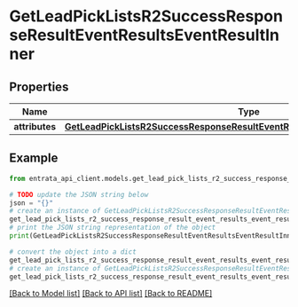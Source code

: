 # GetLeadPickListsR2SuccessResponseResultEventResultsEventResultInner


## Properties

Name | Type | Description | Notes
------------ | ------------- | ------------- | -------------
**attributes** | [**GetLeadPickListsR2SuccessResponseResultEventResultsEventResultInnerAttributes**](GetLeadPickListsR2SuccessResponseResultEventResultsEventResultInnerAttributes.md) |  | [optional] 

## Example

```python
from entrata_api_client.models.get_lead_pick_lists_r2_success_response_result_event_results_event_result_inner import GetLeadPickListsR2SuccessResponseResultEventResultsEventResultInner

# TODO update the JSON string below
json = "{}"
# create an instance of GetLeadPickListsR2SuccessResponseResultEventResultsEventResultInner from a JSON string
get_lead_pick_lists_r2_success_response_result_event_results_event_result_inner_instance = GetLeadPickListsR2SuccessResponseResultEventResultsEventResultInner.from_json(json)
# print the JSON string representation of the object
print(GetLeadPickListsR2SuccessResponseResultEventResultsEventResultInner.to_json())

# convert the object into a dict
get_lead_pick_lists_r2_success_response_result_event_results_event_result_inner_dict = get_lead_pick_lists_r2_success_response_result_event_results_event_result_inner_instance.to_dict()
# create an instance of GetLeadPickListsR2SuccessResponseResultEventResultsEventResultInner from a dict
get_lead_pick_lists_r2_success_response_result_event_results_event_result_inner_from_dict = GetLeadPickListsR2SuccessResponseResultEventResultsEventResultInner.from_dict(get_lead_pick_lists_r2_success_response_result_event_results_event_result_inner_dict)
```
[[Back to Model list]](../README.md#documentation-for-models) [[Back to API list]](../README.md#documentation-for-api-endpoints) [[Back to README]](../README.md)


